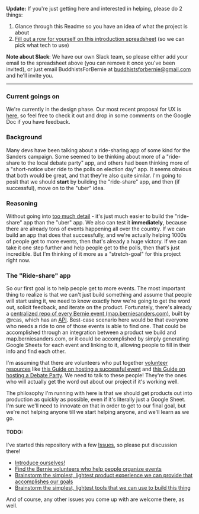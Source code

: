 **Update:** If you're just getting here and interested in helping, please do 2 things:

1. Glance through this Readme so you have an idea of what the project is about
2. [Fill out a row for yourself on this introduction spreadsheet](https://docs.google.com/spreadsheets/d/15B-g3MRpAffFGhvdjjrrCutL304OMWZMSekVZ_lWqI8/edit#gid=0) (so we can pick what tech to use)

**Note about Slack**: We have our own Slack team, so please either add your email to the spreadsheet above (you can remove it once you've been invited), or just email BuddhistsForBernie at [buddhistsforbernie@gmail.com](mailto:buddhistsforbernie@gmail.com) and he'll invite you.

---

### Current goings on

We're currently in the design phase. Our most recent proposal for UX is [here](https://docs.google.com/document/d/1BK1FKa6pxtQySZlkpvszBITPte67fHMVc-FETr4TZ5M/edit#heading=h.u52wr7xp20zf), so feel free to check it out and drop in some comments on the Google Doc if you have feedback.

### Background

Many devs have been talking about a ride-sharing app of some kind for the Sanders campaign. Some seemed to be thinking about more of a "ride-share to the local debate party" app, and others had been thinking more of a "short-notice uber ride to the polls on election day" app. It seems obvious that both would be great, and that they're also quite similar. I'm going to posit that we should **start** by building the "ride-share" app, and then (if successful), move on to the "uber" idea.

### Reasoning

Without going into [too much detail](https://docs.google.com/document/d/1u6vVa1z7Er3byhF02qBPr_wAvMqqADjDAp3AKvZJKBI/edit#) - it's just much easier to build the "ride-share" app than the "uber" app. We also can test it **immediately**, because there are already tons of events happening all over the country. If we can build an app that does that successfully, and we're actually helping 1000s of people get to more events, then that's already a huge victory. If we can take it one step further and help people get to the polls, then that's just incredible. But I'm thinking of it more as a "stretch-goal" for this project right now.

### The "Ride-share" app

So our first goal is to help people get to more events. The most important thing to realize is that we can't just build something and assume that people will start using it, we need to know exactly how we're going to get the word out, solicit feedback, and iterate on the product. Fortunately, there's already a [centralized repo of every Bernie event (map.berniesanders.com)](http://map.berniesanders.com/), built by @rcas, which has an [API](https://go.berniesanders.com/page/event/search_results?format=json&wrap=no&orderby%5B0%5D=date&orderby%5B1%5D=desc&event_type=0&mime=text/json&limit=4000&country=*). Best-case scenario here would be that everyone who needs a ride to one of those events is able to find one. That could be accomplished through an integration between a product we build and map.berniesanders.com, or it could be accomplished by simply generating Google Sheets for each event and linking to it, allowing people to fill in their info and find each other.

I'm assuming that there are volunteers who put together [volunteer resources](https://go.berniesanders.com/page/content/toolkit) like [this Guide on hosting a successful event](https://docs.google.com/document/d/1oOqWf5EGEP2ouCZUfPXJMYNTYL70uxh5Mcj3FUDlVeo/edit) and [this Guide on hosting a Debate Party](https://docs.google.com/document/d/1LuPzTLZHWDcCfZc0eHYS159sLO-92AKlcSamslCJ3GY/edit). We need to talk to these people! They're the ones who will actually get the word out about our project if it's working well.

The philosophy I'm running with here is that we should get products out into production as quickly as possible, even if it's literally just a Google Sheet. I'm sure we'll need to innovate on that in order to get to our final goal, but we're not helping anyone till we start helping anyone, and we'll learn as we go.

#### TODO:

I've started this repository with a few [Issues](https://github.com/kyletns/uberForSanders/issues), so please put discussion there!

- [Introduce ourselves!](https://github.com/kyletns/uberForSanders/issues/4)
- [Find the Bernie volunteers who help people organize events](https://github.com/kyletns/uberForSanders/issues/1)
- [Brainstorm the simplest, lightest product experience we can provide that accomplishes our goals](https://github.com/kyletns/uberForSanders/issues/2)
- [Brainstorm the simplest, lightest tools that we can use to build this thing](https://github.com/kyletns/uberForSanders/issues/3)

And of course, any other issues you come up with are welcome there, as well.
